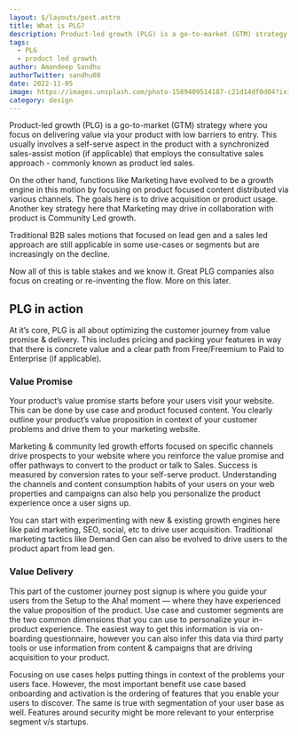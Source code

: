 ```yaml
---
layout: $/layouts/post.astro
title: What is PLG?
description: Product-led growth (PLG) is a go-to-market (GTM) strategy where you focus on delivering value via your product with low barriers to entry.
tags:
  - PLG
  - product led growth
author: Amandeep Sandhu
authorTwitter: sandhu08
date: 2022-11-05
image: https://images.unsplash.com/photo-1589409514187-c21d14df0d04?ixid=MnwxMjA3fDB8MHxwaG90by1wYWdlfHx8fGVufDB8fHx8&ixlib=rb-1.2.1&auto=format&fit=crop&w=1650&q=80
category: design
---
```


Product-led growth (PLG) is a go-to-market (GTM) strategy where you focus on delivering value via your product with low barriers to entry. This usually involves a self-serve aspect in the product with a synchronized sales-assist motion (if applicable) that employs the consultative sales approach - commonly known as product led sales. 

On the other hand, functions like Marketing have evolved to be a growth engine in this motion by focusing on product focused content distributed via various channels. The goals here is to drive acquisition or product usage. Another key strategy here that Marketing may drive in collaboration with product is Community Led growth. 

Traditional B2B sales motions that focused on lead gen and a sales led approach are still applicable in some use-cases or segments but are increasingly on the decline. 

Now all of this is table stakes and we know it. Great PLG companies also focus on creating or re-inventing the flow. More on this later.

## PLG in action

At it’s core, PLG is all about optimizing the customer journey from value promise & delivery. This includes pricing and packing your features in way that there is concrete value and a clear path from Free/Freemium to Paid to Enterprise (if applicable).

### Value Promise

Your product’s value promise starts before your users visit your website. This can be done by use case and product focused content. You clearly outline your product’s value proposition in context of your customer problems and drive them to your marketing website.

Marketing & community led growth efforts focused on specific channels drive prospects to your website where you reinforce the value promise and offer pathways to convert to the product or talk to Sales. Success is measured by conversion rates to your self-serve product. Understanding the channels and content consumption habits of your users on your web properties and campaigns can also help you personalize the product experience once a user signs up.

You can start with experimenting with new & existing growth engines here like paid marketing, SEO, social, etc to drive user acquisition. Traditional marketing tactics like Demand Gen can also be evolved to drive users to the product apart from lead gen.

### Value Delivery

This part of the customer journey post signup is where you guide your users from the Setup to the Aha! moment — where they have experienced the value proposition of the product. Use case and customer segments are the two common dimensions that you can use to personalize your in-product experience. The easiest way to get this information is via on-boarding questionnaire, however you can also infer this data via third party tools or use information from content & campaigns that are driving acquisition to your product.

Focusing on use cases helps putting things in context of the problems your users face. However, the most important benefit use case based onboarding and activation is the ordering of features that you enable your users to discover. The same is true with segmentation of your user base as well. Features around security might be more relevant to your enterprise segment v/s startups.